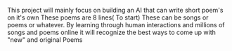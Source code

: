 This project will mainly focus on building an AI that can write short poem's on it's own
These poems are 8 lines( To start)
These can be songs or poems or whatever.
By learning through human interactions and millions of songs and 
poems online it will recognize the best ways to come up with "new" and original
Poems

